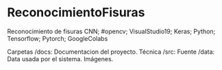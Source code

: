 # ReconocimientoFisuras

Reconocimiento de fisuras
CNN; #opencv; VisualStudio19; Keras; Python; Tensorflow; Pytorch; GoogleColabs


Carpetas
/docs: Documentacion del proyecto. Técnica
/src: Fuente
/data: Data usada por el sistema. Imágenes.
